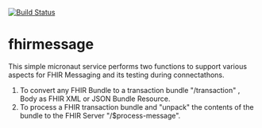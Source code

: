 [![Build Status](https://travis-ci.com/rtarar/fhirmessage.svg?token=NsExtwz1URrej53P1tZC&branch=master)](https://travis-ci.com/rtarar/fhirmessage)


# fhirmessage

This simple micronaut service performs two functions to support various aspects for FHIR Messaging and its testing during connectathons.

1. To convert any FHIR Bundle to a transaction bundle  "/transaction" , Body as FHIR XML or JSON Bundle Resource.
2. To process a FHIR transaction bundle and "unpack" the contents of the bundle to the FHIR Server "/$process-message".

